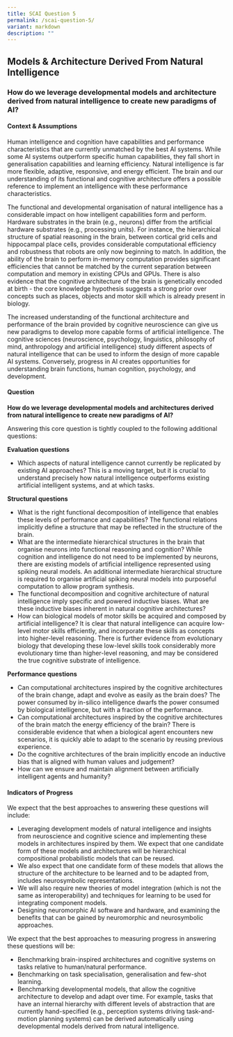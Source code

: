 ```yaml
---
title: SCAI Question 5
permalink: /scai-question-5/
variant: markdown
description: ""
---
```

## Models & Architecture Derived From Natural Intelligence

### How do we leverage developmental models and architecture derived from natural intelligence to create new paradigms of AI?

#### Context & Assumptions

Human intelligence and cognition have capabilities and performance characteristics that are currently unmatched by the best AI systems. While some AI systems outperform specific human capabilities, they fall short in generalisation capabilities and learning efficiency. Natural intelligence is far more flexible, adaptive, responsive, and energy efficient. The brain and our understanding of its functional and cognitive architecture offers a possible reference to implement an intelligence with these performance characteristics.

The functional and developmental organisation of natural intelligence has a considerable impact on how intelligent capabilities form and perform. Hardware substrates in the brain (e.g., neurons) differ from the artificial hardware substrates (e.g., processing units). For instance, the hierarchical structure of spatial reasoning in the brain, between cortical grid cells and hippocampal place cells, provides considerable computational efficiency and robustness that robots are only now beginning to match. In addition, the ability of the brain to perform in-memory computation provides significant efficiencies that cannot be matched by the current separation between computation and memory in existing CPUs and GPUs. There is also evidence that the cognitive architecture of the brain is genetically encoded at birth - the core knowledge hypothesis suggests a strong prior over concepts such as places, objects and motor skill which is already present in biology. 

The increased understanding of the functional architecture and performance of the brain provided by cognitive neuroscience can give us new paradigms to develop more capable forms of artificial intelligence. The cognitive sciences (neuroscience, psychology, linguistics, philosophy of mind, anthropology and artificial intelligence) study different aspects of natural intelligence that can be used to inform the design of more capable AI systems. Conversely, progress in AI creates opportunities for understanding brain functions, human cognition, psychology, and development.

#### Question

**How do we leverage developmental models and architectures derived from natural intelligence to create new paradigms of AI?**

Answering this core question is tightly coupled to the following additional questions:

**Evaluation questions**

* Which aspects of natural intelligence cannot currently be replicated by existing AI approaches? This is a moving target, but it is crucial to understand precisely how natural intelligence outperforms existing artificial intelligent systems, and at which tasks.

**Structural questions**

* What is the right functional decomposition of intelligence that enables these levels of performance and capabilities? The functional relations implicitly define a structure that may be reflected in the structure of the brain.
* What are the intermediate hierarchical structures in the brain that organise neurons into functional reasoning and cognition? While cognition and intelligence do not need to be implemented by neurons, there are existing models of artificial intelligence represented using spiking neural models. An additional intermediate hierarchical structure is required to organise artificial spiking neural models into purposeful computation to allow program synthesis.
* The functional decomposition and cognitive architecture of natural intelligence imply specific and powered inductive biases. What are these inductive biases inherent in natural cognitive architectures?
* How can biological models of motor skills be acquired and composed by artificial intelligence? It is clear that natural intelligence can acquire low-level motor skills efficiently, and incorporate these skills as concepts into higher-level reasoning. There is further evidence from evolutionary biology that developing these low-level skills took considerably more evolutionary time than higher-level reasoning, and may be considered the true cognitive substrate of intelligence.

**Performance questions**

* Can computational architectures inspired by the cognitive architectures of the brain change, adapt and evolve as easily as the brain does? The power consumed by in-silico intelligence dwarfs the power consumed by biological intelligence, but with a fraction of the performance.
* Can computational architectures inspired by the cognitive architectures of the brain match the energy efficiency of the brain? There is considerable evidence that when a biological agent encounters new scenarios, it is quickly able to adapt to the scenario by reusing previous experience.
* Do the cognitive architectures of the brain implicitly encode an inductive bias that is aligned with human values and judgement?
* How can we ensure and maintain alignment between artificially intelligent agents and humanity?

#### Indicators of Progress

We expect that the best approaches to answering these questions will include:

* Leveraging development models of natural intelligence and insights from neuroscience and cognitive science and implementing these models in architectures inspired by them. We expect that one candidate form of these models and architectures will be hierarchical compositional probabilistic models that can be reused.
* We also expect that one candidate form of these models that allows the structure of the architecture to be learned and to be adapted from, includes neurosymbolic representations.
* We will also require new theories of model integration (which is not the same as interoperability) and techniques for learning to be used for integrating component models.
* Designing neuromorphic AI software and hardware, and examining the benefits that can be gained by neuromorphic and neurosymbolic approaches.

We expect that the best approaches to measuring progress in answering these questions will be:

* Benchmarking brain-inspired architectures and cognitive systems on tasks relative to human/natural performance.
* Benchmarking on task specialisation, generalisation and few-shot learning.
* Benchmarking developmental models, that allow the cognitive architecture to develop and adapt over time. For example, tasks that have an internal hierarchy with different levels of abstraction that are currently hand-specified (e.g., perception systems driving task-and-motion planning systems) can be derived automatically using developmental models derived from natural intelligence.